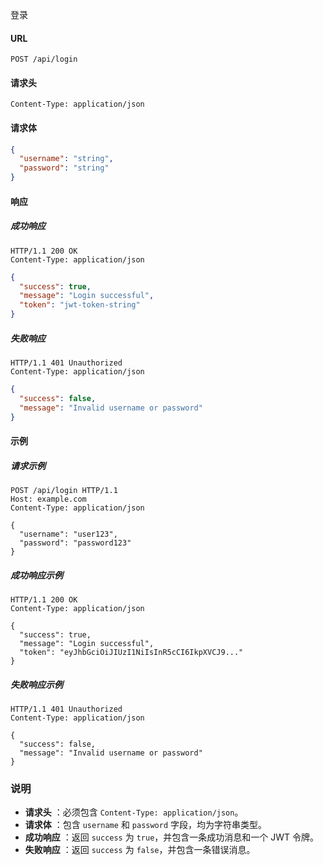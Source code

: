 登录

#### **URL**

`POST /api/login`

#### **请求头**

```http
Content-Type: application/json
```

#### **请求体**

```json
{
  "username": "string",
  "password": "string"
}
```

#### **响应**

##### 成功响应

```http
HTTP/1.1 200 OK
Content-Type: application/json
```

```json
{
  "success": true,
  "message": "Login successful",
  "token": "jwt-token-string"
}
```

##### 失败响应

```http
HTTP/1.1 401 Unauthorized
Content-Type: application/json
```

```json
{
  "success": false,
  "message": "Invalid username or password"
}
```

#### **示例**

##### 请求示例

```http
POST /api/login HTTP/1.1
Host: example.com
Content-Type: application/json

{
  "username": "user123",
  "password": "password123"
}
```

##### 成功响应示例

```http
HTTP/1.1 200 OK
Content-Type: application/json

{
  "success": true,
  "message": "Login successful",
  "token": "eyJhbGciOiJIUzI1NiIsInR5cCI6IkpXVCJ9..."
}
```

##### 失败响应示例

```http
HTTP/1.1 401 Unauthorized
Content-Type: application/json

{
  "success": false,
  "message": "Invalid username or password"
}
```

### 说明

- **请求头** ：必须包含 `Content-Type: application/json`。
- **请求体** ：包含 `username` 和 `password` 字段，均为字符串类型。
- **成功响应** ：返回 `success` 为 `true`，并包含一条成功消息和一个 JWT 令牌。
- **失败响应** ：返回 `success` 为 `false`，并包含一条错误消息。
